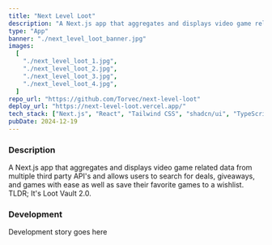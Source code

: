```yaml
---
title: "Next Level Loot"
description: "A Next.js app that aggregates and displays video game related data from multiple third party API's and allows users to search for deals, giveaways, and games with ease as well as save their favorite games to a wishlist. TLDR; It's Loot Vault 2.0."
type: "App"
banner: "./next_level_loot_banner.jpg"
images:
  [
    "./next_level_loot_1.jpg",
    "./next_level_loot_2.jpg",
    "./next_level_loot_3.jpg",
    "./next_level_loot_4.jpg",
  ]
repo_url: "https://github.com/Torvec/next-level-loot"
deploy_url: "https://next-level-loot.vercel.app/"
tech_stack: ["Next.js", "React", "Tailwind CSS", "shadcn/ui", "TypeScript"]
pubDate: 2024-12-19
---
```


### Description

A Next.js app that aggregates and displays video game related data from multiple third party API's and allows users to search for deals, giveaways, and games with ease as well as save their favorite games to a wishlist. TLDR; It's Loot Vault 2.0.

### Development

Development story goes here
